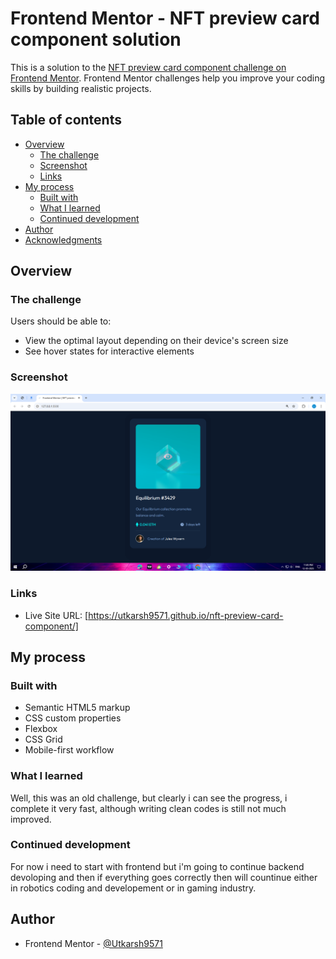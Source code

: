 # Frontend Mentor - NFT preview card component solution

This is a solution to the [NFT preview card component challenge on Frontend Mentor](https://www.frontendmentor.io/challenges/nft-preview-card-component-SbdUL_w0U). Frontend Mentor challenges help you improve your coding skills by building realistic projects. 

## Table of contents

- [Overview](#overview)
  - [The challenge](#the-challenge)
  - [Screenshot](#screenshot)
  - [Links](#links)
- [My process](#my-process)
  - [Built with](#built-with)
  - [What I learned](#what-i-learned)
  - [Continued development](#continued-development)
- [Author](#author)
- [Acknowledgments](#acknowledgments)

## Overview

### The challenge

Users should be able to:

- View the optimal layout depending on their device's screen size
- See hover states for interactive elements

### Screenshot

![](./images/Screenshot%20(373).png)

### Links

- Live Site URL: [https://utkarsh9571.github.io/nft-preview-card-component/]

## My process

### Built with

- Semantic HTML5 markup
- CSS custom properties
- Flexbox
- CSS Grid
- Mobile-first workflow

### What I learned

Well, this was an old challenge, but clearly i can see the progress, i complete it very fast, although writing clean codes is still not much improved.

### Continued development

For now i need to start with frontend but i'm going to continue backend devoloping and then if everything goes correctly then will countinue either in robotics coding and developement or in gaming industry.

## Author

- Frontend Mentor - [@Utkarsh9571](https://www.frontendmentor.io/profile/Utkarsh9571)